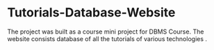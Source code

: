 # Tutorials-Database-Website
The project was built as a course mini project for DBMS Course. The website consists database of all the tutorials of various technologies .
